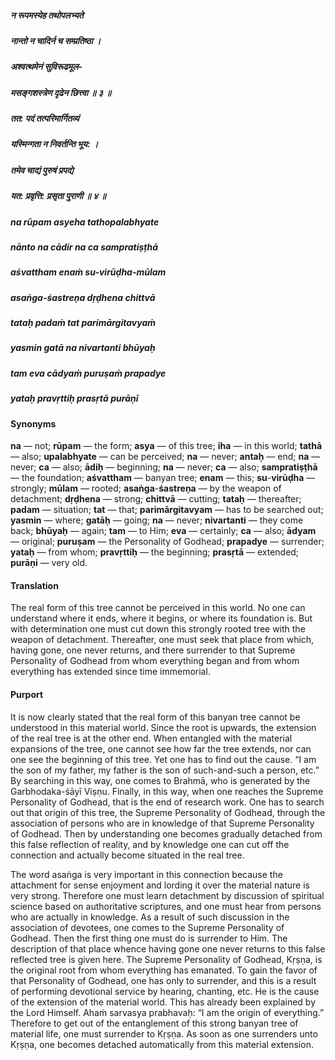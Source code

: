 ##### न रूपमस्येह तथोपलभ्यते
##### नान्तो न चादिर्न च सम्प्रतिष्ठा ।
##### अश्वत्थमेनं सुविरूढमूल-
##### मसङ्गशस्त्रेण दृढेन छित्त्वा ॥ ३ ॥
##### तत: पदं तत्परिमार्गितव्यं
##### यस्मिन्गता न निवर्तन्ति भूय: ।
##### तमेव चाद्यं पुरुषं प्रपद्ये
##### यत: प्रवृत्ति: प्रसृता पुराणी ॥ ४ ॥

##### na rūpam asyeha tathopalabhyate
##### nānto na cādir na ca sampratiṣṭhā
##### aśvattham enaṁ su-virūḍha-mūlam
##### asaṅga-śastreṇa dṛḍhena chittvā

##### tataḥ padaṁ tat parimārgitavyaṁ
##### yasmin gatā na nivartanti bhūyaḥ
##### tam eva cādyaṁ puruṣaṁ prapadye
##### yataḥ pravṛttiḥ prasṛtā purāṇī

#### Synonyms

**na** — not; **rūpam** — the form; **asya** — of this tree; **iha** — in this world; **tathā** — also; **upalabhyate** — can be perceived; **na** — never; **antaḥ** — end; **na** — never; **ca** — also; **ādiḥ** — beginning; **na** — never; **ca** — also; **sampratiṣṭhā** — the foundation; **aśvattham** — banyan tree; **enam** — this; **su**-**virūḍha** — strongly; **mūlam** — rooted; **asaṅga**-**śastreṇa** — by the weapon of detachment; **dṛḍhena** — strong; **chittvā** — cutting; **tataḥ** — thereafter; **padam** — situation; **tat** — that; **parimārgitavyam** — has to be searched out; **yasmin** — where; **gatāḥ** — going; **na** — never; **nivartanti** — they come back; **bhūyaḥ** — again; **tam** — to Him; **eva** — certainly; **ca** — also; **ādyam** — original; **puruṣam** — the Personality of Godhead; **prapadye** — surrender; **yataḥ** — from whom; **pravṛttiḥ** — the beginning; **prasṛtā** — extended; **purāṇi** — very old.

#### Translation

The real form of this tree cannot be perceived in this world. No one can understand where it ends, where it begins, or where its foundation is. But with determination one must cut down this strongly rooted tree with the weapon of detachment. Thereafter, one must seek that place from which, having gone, one never returns, and there surrender to that Supreme Personality of Godhead from whom everything began and from whom everything has extended since time immemorial.

#### Purport

It is now clearly stated that the real form of this banyan tree cannot be understood in this material world. Since the root is upwards, the extension of the real tree is at the other end. When entangled with the material expansions of the tree, one cannot see how far the tree extends, nor can one see the beginning of this tree. Yet one has to find out the cause. “I am the son of my father, my father is the son of such-and-such a person, etc.” By searching in this way, one comes to Brahmā, who is generated by the Garbhodaka-śāyī Viṣṇu. Finally, in this way, when one reaches the Supreme Personality of Godhead, that is the end of research work. One has to search out that origin of this tree, the Supreme Personality of Godhead, through the association of persons who are in knowledge of that Supreme Personality of Godhead. Then by understanding one becomes gradually detached from this false reflection of reality, and by knowledge one can cut off the connection and actually become situated in the real tree.

The word asaṅga is very important in this connection because the attachment for sense enjoyment and lording it over the material nature is very strong. Therefore one must learn detachment by discussion of spiritual science based on authoritative scriptures, and one must hear from persons who are actually in knowledge. As a result of such discussion in the association of devotees, one comes to the Supreme Personality of Godhead. Then the first thing one must do is surrender to Him. The description of that place whence having gone one never returns to this false reflected tree is given here. The Supreme Personality of Godhead, Kṛṣṇa, is the original root from whom everything has emanated. To gain the favor of that Personality of Godhead, one has only to surrender, and this is a result of performing devotional service by hearing, chanting, etc. He is the cause of the extension of the material world. This has already been explained by the Lord Himself. Ahaṁ sarvasya prabhavaḥ: “I am the origin of everything.” Therefore to get out of the entanglement of this strong banyan tree of material life, one must surrender to Kṛṣṇa. As soon as one surrenders unto Kṛṣṇa, one becomes detached automatically from this material extension.